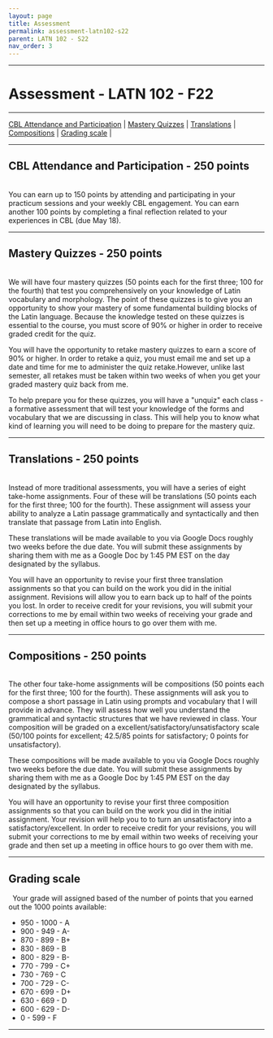 ```yaml
---
layout: page
title: Assessment
permalink: assessment-latn102-s22
parent: LATN 102 - S22
nav_order: 3
---
```

***

# Assessment - LATN 102 - F22

***

[CBL Attendance and Participation](#cbl-attendance-participation---250-points) \| [Mastery Quizzes](#mastery-quizzes---250-points) \| [Translations](#translations---250-points) \| [Compositions](#compositions---250-points) \| [Grading scale](#grading-scale) \|

***

## CBL Attendance and Participation - 250 points
&nbsp;  
You can earn up to 150 points by attending and participating in your practicum sessions and your weekly CBL engagement. You can earn another 100 points by completing a final reflection related to your experiences in CBL (due May 18).

***

## Mastery Quizzes - 250 points
&nbsp;  
We will have four mastery quizzes (50 points each for the first three; 100 for the fourth) that test you comprehensively on your knowledge of Latin vocabulary and morphology. The point of these quizzes is to give you an opportunity to show your mastery of some fundamental building blocks of the Latin language. Because the knowledge tested on these quizzes is essential to the course, you must score of 90% or higher in order to receive graded credit for the quiz.

You will have the opportunity to retake mastery quizzes to earn a score of 90% or higher. In order to retake a quiz, you must email me and set up a date and time for me to administer the quiz retake.However, unlike last semester, all retakes must be taken within two weeks of when you get your graded mastery quiz back from me. 

To help prepare you for these quizzes, you will have a "unquiz" each class - a formative assessment that will test your knowledge of the forms and vocabulary that we are discussing in class. This will help you to know what kind of learning you will need to be doing to prepare for the mastery quiz.

***

## Translations - 250 points
&nbsp;  
Instead of more traditional assessments, you will have a series of eight take-home assignments. Four of these will be translations (50 points each for the first three; 100 for the fourth). These assignment will assess your ability to analyze a Latin passage grammatically and syntactically and then translate that passage from Latin into English.

These translations will be made available to you via Google Docs roughly two weeks before the due date. You will submit these assignments by sharing them with me as a Google Doc by 1:45 PM EST on the day designated by the syllabus.

You will have an opportunity to revise your first three translation assignments so that you can build on the work you did in the initial assignment. Revisions will allow you to earn back up to half of the points you lost. In order to receive credit for your revisions, you will submit your corrections to me by email within two weeks of receiving your grade and then set up a meeting in office hours to go over them with me.

***

## Compositions - 250 points
&nbsp;  
The other four take-home assignments will be compositions (50 points each for the first three; 100 for the fourth). These assignments will ask you to compose a short passage in Latin using prompts and vocabulary that I will provide in advance. They will assess how well you understand the grammatical and syntactic structures that we have reviewed in class. Your composition will be graded on a excellent/satisfactory/unsatisfactory scale (50/100 points for excellent; 42.5/85 points for satisfactory; 0 points for unsatisfactory).

These compositions will be made available to you via Google Docs roughly two weeks before the due date. You will submit these assignments by sharing them with me as a Google Doc by 1:45 PM EST on the day designated by the syllabus.

You will have an opportunity to revise your first three composition assignments so that you can build on the work you did in the initial assignment. Your revision will help you to to turn an unsatisfactory into a satisfactory/excellent. In order to receive credit for your revisions, you will submit your corrections to me by email within two weeks of receiving your grade and then set up a meeting in office hours to go over them with me.

***

## Grading scale
&nbsp;
Your grade will assigned based of the number of points that you earned out the 1000 points available:
- 950 - 1000 - A
- 900 - 949 - A-
- 870 - 899 - B+
- 830 - 869 - B
- 800 - 829 - B-
- 770 - 799 - C+
- 730 - 769 - C
- 700 - 729 - C-
- 670 - 699 - D+
- 630 - 669 - D
- 600 - 629 - D-
- 0 - 599 - F

***

